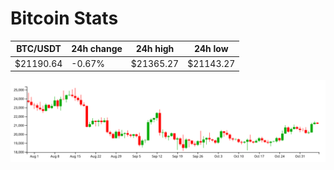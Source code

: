 # Bitcoin Stats

BTC/USDT|24h change|24h high|24h low|
|---|---|---|---|
|$21190.64|-0.67%|$21365.27|$21143.27|

<img src="./chart.svg">
